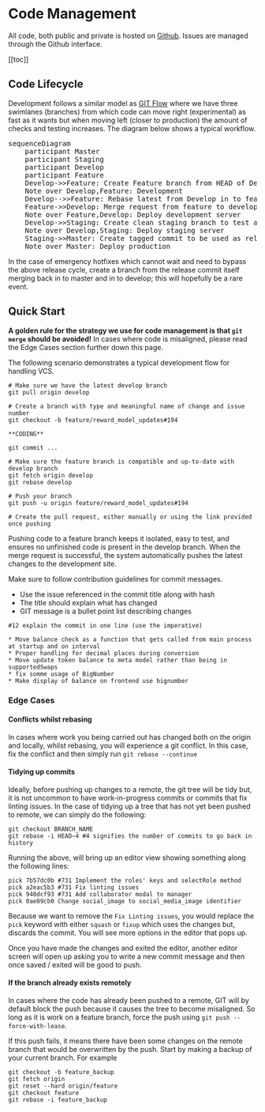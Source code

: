 # Code Management

All code, both public and private is hosted on [Github](https://github.com/). Issues are managed through the Github interface.

[[toc]]

## Code Lifecycle

Development follows a similar model as [GIT Flow](https://nvie.com/posts/a-successful-git-branching-model/) where we have three swimlanes (branches) from which code can move right (experimental) as fast as it wants but when moving left (closer to production) the amount of checks and testing increases. The diagram below shows a typical workflow.  

<Mermaid>
<pre>
sequenceDiagram
    participant Master
    participant Staging
    participant Develop
    participant Feature
    Develop->>Feature: Create Feature branch from HEAD of Develop
    Note over Develop,Feature: Development
    Develop-->>Feature: Rebase latest from Develop in to feature branch
    Feature->>Develop: Merge request from feature to develop
    Note over Feature,Develop: Deploy development server
    Develop->>Staging: Create clean staging branch to test and build release from
    Note over Develop,Staging: Deploy staging server
    Staging->>Master: Create tagged commit to be used as release
    Note over Master: Deploy production
</pre>
</Mermaid>

In the case of emergency hotfixes which cannot wait and need to bypass the above release cycle, create a branch from the release commit itself merging back in to master and in to develop; this will hopefully be a rare event.

## Quick Start

**A golden rule for the strategy we use for code management is that `git merge` should be avoided!** In cases where code is misaligned, please read the Edge Cases section further down this page. 

The following scenario demonstrates a typical development flow for handling VCS.

```
# Make sure we have the latest develop branch
git pull origin develop

# Create a branch with type and meaningful name of change and issue number
git checkout -b feature/reward_model_updates#194

**CODING**

git commit ...

# Make sure the feature branch is compatible and up-to-date with develop branch
git fetch origin develop
git rebase develop

# Push your branch
git push -u origin feature/reward_model_updates#194

# Create the pull request, either manually or using the link provided once pushing
```

Pushing code to a feature branch keeps it isolated, easy to test, and ensures no unfinished code is
present in the develop branch. When the merge request is successful, the system automatically pushes the
latest changes to the development site.

Make sure to follow contribution guidelines for commit messages.

* Use the issue referenced in the commit title along with hash
* The title should explain what has changed
* GIT message is a bullet point list describing changes

```
#12 explain the commit in one line (use the imperative)

* Move balance check as a function that gets called from main process at startup and on interval
* Proper handling for decimal places during conversion
* Move update token balance to meta model rather than being in supportedSwaps
* fix somme usage of BigNumber
* Make display of balance on frontend use bignumber
```

### Edge Cases

#### Conflicts whilst rebasing

In cases where work you being carried out has changed both on the origin and locally, whilst rebasing, you will experience a git conflict. In this case, fix the conflict and then simply run `git rebase --continue`

#### Tidying up commits

Ideally, before pushing up changes to a remote, the git tree will be tidy but, it is not uncommon to have work-in-progress commits or commits that fix linting issues. In the case of tidying up a tree that has not yet been pushed to remote, we can simply do the following:

```
git checkout BRANCH_NAME
git rebase -i HEAD~4 #4 signifies the number of commits to go back in history
```

Running the above, will bring up an editor view showing something along the following lines:

```
pick 7b57dc0b #731 Implement the roles' keys and selectRole method
pick a2eac5b3 #731 Fix linting issues 
pick 940dcf93 #731 Add collaborator modal to manager
pick 0ae89cb0 Change social_image to social_media_image identifier
```

Because we want to remove the `Fix Linting issues`, you would replace the `pick` keyword with either `squash` or `fixup` which uses the changes but, discards the commit. You will see more options in the editor that pops up.

Once you have made the changes and exited the editor, another editor screen will open up asking you to write a new commit message and then once saved / exited will be good to push.

#### If the branch already exists remotely

In cases where the code has already been pushed to a remote, GIT will by default block the push because it causes the tree to become misaligned. So long as it is work on a feature branch, force the push using `git push --force-with-lease`.

If this push fails, it means there have been some changes on the remote branch that would be overwritten by the push. Start by making a backup of your current branch. For example

```
git checkout -b feature_backup
git fetch origin
git reset --hard origin/feature
git checkout feature
git rebase -i feature_backup
```

